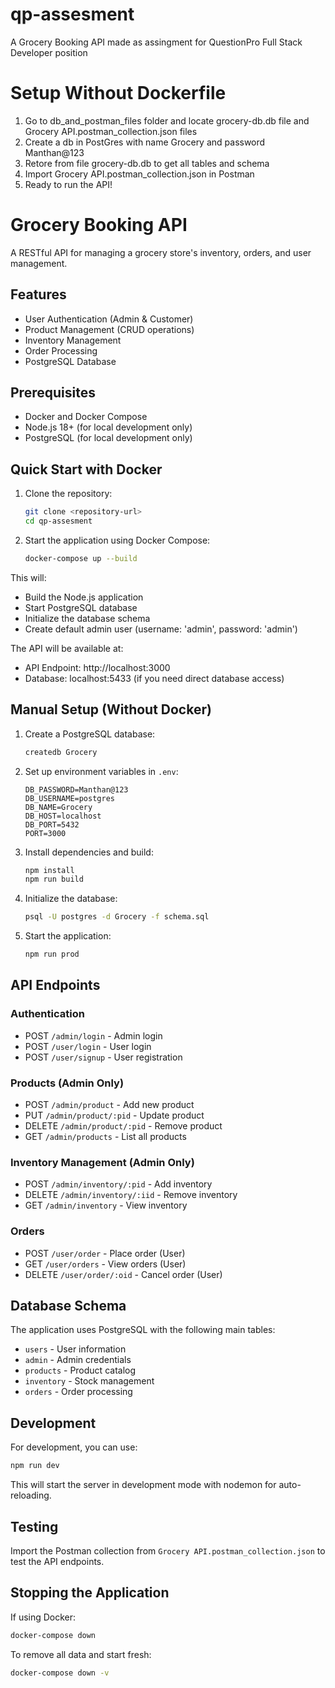 # qp-assesment
A Grocery Booking API made as assingment for QuestionPro Full Stack Developer position

# Setup Without Dockerfile
1. Go to db_and_postman_files folder and locate grocery-db.db file and Grocery API.postman_collection.json files
2. Create a db in PostGres with name Grocery and password Manthan@123
3. Retore from file grocery-db.db to get all tables and schema
4. Import Grocery API.postman_collection.json in Postman
5. Ready to run the API!

# Grocery Booking API

A RESTful API for managing a grocery store's inventory, orders, and user management.

## Features

- User Authentication (Admin & Customer)
- Product Management (CRUD operations)
- Inventory Management
- Order Processing
- PostgreSQL Database

## Prerequisites

- Docker and Docker Compose
- Node.js 18+ (for local development only)
- PostgreSQL (for local development only)

## Quick Start with Docker

1. Clone the repository:
   ```bash
   git clone <repository-url>
   cd qp-assesment
   ```

2. Start the application using Docker Compose:
   ```bash
   docker-compose up --build
   ```

This will:
- Build the Node.js application
- Start PostgreSQL database
- Initialize the database schema
- Create default admin user (username: 'admin', password: 'admin')

The API will be available at:
- API Endpoint: http://localhost:3000
- Database: localhost:5433 (if you need direct database access)

## Manual Setup (Without Docker)

1. Create a PostgreSQL database:
   ```bash
   createdb Grocery
   ```

2. Set up environment variables in `.env`:
   ```
   DB_PASSWORD=Manthan@123
   DB_USERNAME=postgres
   DB_NAME=Grocery
   DB_HOST=localhost
   DB_PORT=5432
   PORT=3000
   ```

3. Install dependencies and build:
   ```bash
   npm install
   npm run build
   ```

4. Initialize the database:
   ```bash
   psql -U postgres -d Grocery -f schema.sql
   ```

5. Start the application:
   ```bash
   npm run prod
   ```

## API Endpoints

### Authentication
- POST `/admin/login` - Admin login
- POST `/user/login` - User login
- POST `/user/signup` - User registration

### Products (Admin Only)
- POST `/admin/product` - Add new product
- PUT `/admin/product/:pid` - Update product
- DELETE `/admin/product/:pid` - Remove product
- GET `/admin/products` - List all products

### Inventory Management (Admin Only)
- POST `/admin/inventory/:pid` - Add inventory
- DELETE `/admin/inventory/:iid` - Remove inventory
- GET `/admin/inventory` - View inventory

### Orders
- POST `/user/order` - Place order (User)
- GET `/user/orders` - View orders (User)
- DELETE `/user/order/:oid` - Cancel order (User)

## Database Schema

The application uses PostgreSQL with the following main tables:
- `users` - User information
- `admin` - Admin credentials
- `products` - Product catalog
- `inventory` - Stock management
- `orders` - Order processing

## Development

For development, you can use:
```bash
npm run dev
```

This will start the server in development mode with nodemon for auto-reloading.

## Testing

Import the Postman collection from `Grocery API.postman_collection.json` to test the API endpoints.

## Stopping the Application

If using Docker:
```bash
docker-compose down
```

To remove all data and start fresh:
```bash
docker-compose down -v